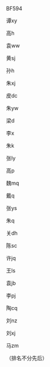BF594

谭xy

高h

袁ww

黄sj

孙h

朱xj

皮dc

朱yw

梁d

李x

朱k

张ly

高p

魏mq

戴q

张ys

朱q

关dh

陈sc

许jq

王ls

袁jb

李pj

陶cq

刘nz

刘xj

马zm



（排名不分先后）

